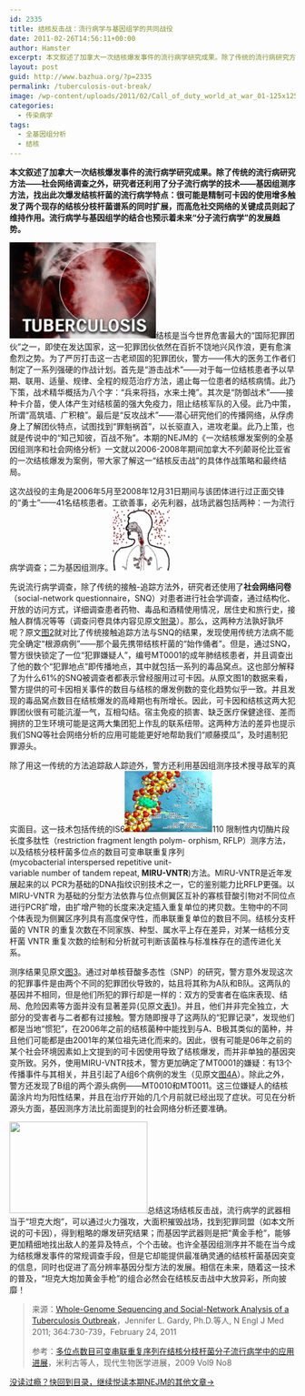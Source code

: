 ```yaml
---
id: 2335
title: 结核反击战：流行病学与基因组学的共同战役
date: 2011-02-26T14:56:11+00:00
author: Hamster
excerpt: 本文叙述了加拿大一次结核爆发事件的流行病学研究成果。除了传统的流行病研究方法——社会网络调查之外，研究者还利用了分子流行病学的技术——基因组测序方法，发现此次爆发结核杆菌流行与精制可卡因使用增多有关。流行病学与基因组学的结合也预示着未来“分子流行病学”的发展趋势。
layout: post
guid: http://www.bazhua.org/?p=2335
permalink: /tuberculosis-out-break/
image: /wp-content/uploads/2011/02/Call_of_duty_world_at_war_01-125x125.jpg
categories:
  - 传染病学
tags:
  - 全基因组分析
  - 结核
---
```

**本文叙述了加拿大一次结核爆发事件的流行病学研究成果。除了传统的流行病研究方法——社会网络调查之外，研究者还利用了分子流行病学的技术——基因组测序方法，找出此次爆发结核杆菌的流行病学特点：很可能是精制可卡因的使用增多触发了两个现存的结核分枝杆菌谱系的同时扩展，而高危社交网络的关键成员则起了维持作用。流行病学与基因组学的结合也预示着未来“分子流行病学”的发展趋势。**

[<img class="alignleft size-medium wp-image-2338" title="TuberculosisInfection" src="/wp-content/uploads/2011/02/tuberculosis-300x225.jpg" alt="" width="258" height="169" />](/wp-content/uploads/2011/02/tuberculosis.jpg)结核是当今世界危害最大的“国际犯罪团伙”之一，即使在发达国家，这一犯罪团伙依然在百折不饶地兴风作浪，更有愈演愈烈之势。为了严厉打击这一古老顽固的犯罪团伙，警方——伟大的医务工作者们制定了一系列强硬的作战计划。首先是“游击战术”——对于每一位结核患者予以早期、联用、适量、规律、全程的规范治疗方法，遏止每一位患者的结核病情。此乃下策，战术精华概括为八个字：“兵来将挡，水来土掩”。其次是“防御战术”——接种卡介苗，使人体产生对结核菌的强大免疫力，阻止结核军队的入侵。此乃中策，所谓“高筑墙、广积粮”。最后是“反攻战术”——潜心研究他们的传播网络，从俘虏身上了解团伙特点，试图找到“罪魁祸首”，以长驱直入，进攻老巢。此乃上策，也就是传说中的“知己知彼，百战不殆”。本期的NEJM的《一次结核爆发案例的全基因组测序和社会网络分析》一文就以2006-2008年期间加拿大不列颠哥伦比亚省的一次结核爆发为案例，带大家了解这一“结核反击战”的具体作战策略和最终结局。

这次战役的主角是2006年5月至2008年12月31日期间与该团体进行过正面交锋的“勇士”——41名结核患者。工欲善事，必先利器，战场武器包括两种：一为流行病学调查；二为基因组测序。[<img class="alignright size-full wp-image-2341" title="tuberculosis-cropped" src="/wp-content/uploads/2011/02/tuberculosis-cropped1.jpg" alt="" width="100" height="110" />](/wp-content/uploads/2011/02/tuberculosis-cropped1.jpg)

[](/wp-content/uploads/2011/02/tuberculosis-cropped.jpg)先说流行病学调查，除了传统的接触-追踪方法外，研究者还使用了**社会网络问卷**（social-network questionnaire，SNQ）对患者进行社会学调查，通过结构化、开放的访问方式，详细调查患者药物、毒品和酒精使用情况，居住史和旅行史，接触人群情况等等（调查问卷具体内容见原文[附录](http://www.nejm.org/doi/suppl/10.1056/NEJMoa1003176/suppl_file/nejmoa1003176_appendix.pdf)）。那么，这两种方法孰好孰坏呢？原文[图2](http://www.nejm.org/doi/full/10.1056/NEJMoa1003176#t=article)就对比了传统接触追踪方法与SNQ的结果，发现使用传统方法病不能完全确定“根源病例”——那个最先携带结核杆菌的“始作俑者”。但是，通过SNQ，警方很快锁定了一位“犯罪嫌疑人”，编号MT0001的成年肺结核患者，并且调查出了他的数个“犯罪地点”即传播地点，其中就包括一系列的毒品窝点。这也部分解释了为什么61%的SNQ被调查者都表示曾经服用过可卡因。从原文图1的数据来看，警方提供的可卡因相关事件的数目与结核的爆发例数的变化趋势似乎一致。并且发现的毒品窝点数目在结核爆发的高峰期也有所增长。因此，可卡因和结核这两大犯罪团伙很有可能沆瀣一气，互相勾结。宿主免疫的损害、缺乏医疗保健途径、差而拥挤的卫生环境可能是这两大集团犯上作乱的联系纽带。这两种方法的差异也提示我们SNQ等社会网络分析的应用可能能更好地帮助我们“顺藤摸瓜”，及时遏制犯罪源头。

除了用这一传统的方法追踪敌人踪迹外，警方还利用基因组测序技术搜寻敌军的真实面目。这一技术包括传统的IS6[<img class="alignright size-medium wp-image-2340" title="gene-sequences1" src="/wp-content/uploads/2011/02/gene-sequences1-300x226.jpg" alt="" width="154" height="108" />](/wp-content/uploads/2011/02/gene-sequences1.jpg)110 限制性内切酶片段长度多肽性（restriction fragment length polym- orphism, RFLP）测序方法，以及结核分枝杆菌多位点的数目可变串联重复序列(mycobacterial interspersed repetitive unit-variable number of tandem repeat, **MIRU-VNTR**)方法。MIRU-VNTR是近年发展起来的以 PCR为基础的DNA指纹识别技术之一，它的鉴别能力比RFLP更强。以MIRU-VNTR 为基础的分型方法依靠与位点侧翼区互补的寡核苷酸引物对不同位点进行PCR扩增，由扩增产物的长度来决定插入重复单位的拷贝数。生物中的不同个体表现为侧翼区序列具有高度保守性，而串联重复单位的数目不同。结核分支杆菌的 VNTR 的重复次数在不同家族、种型、属水平上存在差异，对某一结核分支杆菌 VNTR 重复次数的绘制和分析就可判断该菌株与标准株存在的遗传进化关系。

测序结果见原文[图3](http://www.nejm.org/doi/full/10.1056/NEJMoa1003176#t=article)。通过对单核苷酸多态性（SNP）的研究，警方意外发现这次的犯罪事件是由两个不同的犯罪团伙导致的，姑且将其称为A队和B队。这两队的基因并不相同，但是他们所犯的罪行却是一样的：双方的受害者在临床表现、结局、危险因素等方面并没有显著差异(见原文[表1](http://www.nejm.org/doi/full/10.1056/NEJMoa1003176#t=article))。并且，他们并非完全独立，大部分的受害者与二者都有过接触。警方随即搜寻了这两队的“犯罪记录”，发现他们都是当地“惯犯”，在2006年之前的结核菌种中能找到与A、B极其类似的菌种，并且他们可能都是由2001年的某位祖先进化而来的。因此，很有可能是06年之前的某个社会环境因素如上文提到的可卡因使用导致了结核爆发，而并非单独的基因突变所致。另外，使用MIRU-VNTR技术，警方更加确定了MT0001的嫌疑：有13个传播事件与其相关，并且引起了A组6个病例的发生（见原文[图4A](http://www.nejm.org/doi/full/10.1056/NEJMoa1003176#t=article)）。除此之外，警方还发现了B组的两个源头病例——MT0010和MT0011。这三位嫌疑人的结核菌涂片均为阳性结果，并且在治疗开始的几个月前就已经出现了症状。可见在分析源头方面，基因测序方法比前面提到的社会网络分析还要准确。

[<img class="alignleft size-medium wp-image-2339" title="landing_at_war_03" src="/wp-content/uploads/2011/02/landing_at_war_03-300x243.jpg" alt="" width="243" height="161" srcset="/wp-content/uploads/2011/02/landing_at_war_03-300x200.jpg 300w, /wp-content/uploads/2011/02/landing_at_war_03-360x240.jpg 360w" sizes="(max-width: 243px) 100vw, 243px" />](/wp-content/uploads/2011/02/landing_at_war_03.jpg)总结这场结核反击战，流行病学的武器相当于“坦克大炮”，可以通过火力强攻，大面积摧毁战场，找到犯罪同盟（如本文所说的可卡因），得到粗略的爆发研究结果；而基因学武器则是把“黄金手枪”，能够更加精细地找出敌人的差异及特点，个个击破。也许全基因组测序并不能在当今成为结核爆发事件的常规调查手段，但是它却能提供最准确灵通的结核杆菌基因突变的信息，同时也促进了高分辨率基因分型方法的发展。相信在未来，随着这一技术的普及，“坦克大炮加黄金手枪”的组合必然会在结核反击战中大放异彩，所向披靡！

> 来源：[Whole-Genome Sequencing and Social-Network Analysis of a Tuberculosis Outbreak](http://www.nejm.org/doi/full/10.1056/NEJMoa1003176)，Jennifer L. Gardy, Ph.D.等人, N Engl J Med 2011; 364:730-739，February 24, 2011
> 
> 参考：[多位点数目可变串联重复序列在结核分枝杆菌分子流行病学中的应用进展](http://dlib2.edu.cnki.net/kns50/detail.aspx?dbname=CJFD2009&filename=SWCX200918063)，米利古等人，现代生物医学进展，2009 Vol9 No8

[没读过瘾？快回到目录，继续悦读本期NEJM的其他文章→](http://www.bazhua.org/2011/02/nejm2011-2-24.html)

<!--DiscussionPollOpenDateReplacer-->
